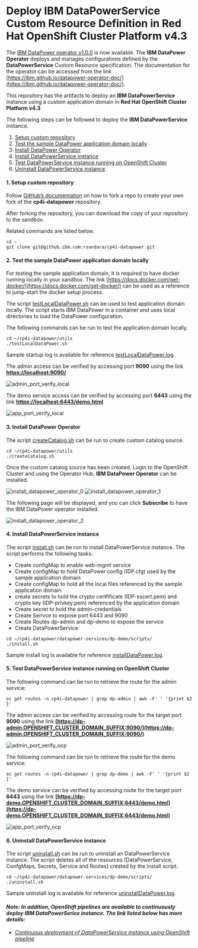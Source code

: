 
# Deploy IBM DataPowerService Custom Resource Definition in Red Hat OpenShift Cluster Platform v4.3

The [IBM DataPower operator v1.0.0](https://hub.docker.com/r/ibmcom/datapower-operator) is now available. The **IBM DataPower Operator** deploys and 
manages configurations defined by the **DataPowerService** Custom Resource specification. The documentation for the operator can be 
accessed from the link [https://ibm.github.io/datapower-operator-doc/](https://ibm.github.io/datapower-operator-doc/). 

This repository has the artifacts to deploy an **IBM DataPowerService** instance using a custom application domain in **Red Hat OpenShift Cluster Platform v4.3**. 

The following steps can be followed to deploy the **IBM DataPowerService** instance. 

1. [Setup custom repository](#1-setup-custom-repository)
2. [Test the sample DataPower application domain locally](#2-test-the-sample-datapower-application-domain-locally)
3. [Install DataPower Operator](#3-install-datapower-operator)
4. [Install DataPowerService instance](#4-install-datapowerservice-instance)
5. [Test DataPowerService instance running on OpenShift Cluster](#5-test-datapowerservice-instance-running-on-openshift-cluster)
6. [Uninstall DataPowerService instance](#6-uninstall-datapowerservice-instance) 



#### 1. Setup custom repository 

Follow [GitHub’s documentation](https://help.github.com/en/github/getting-started-with-github/fork-a-repo) on how to fork a repo to create your own fork of the **cp4i-datapower** repository.

After forking the repository, you can download the copy of your repository to the sandbox. 

Related commands are listed below.

```
cd ~
git clone git@github.ibm.com:rsundara/cp4i-datapower.git
```



#### 2. Test the sample DataPower application domain locally

For testing the sample application domain, it is required to have docker running locally in your sandbox. The link [https://docs.docker.com/get-docker/](https://docs.docker.com/get-docker/) 
can be used as a reference to jump-start the docker setup process. 

The script [testLocalDataPower.sh](./utils/testLocalDataPower.sh) can be used to test application domain locally. The script starts IBM DataPower in a container and uses local directories to load the DataPower configuration.

The following commands can be run to test the application domain locally. 

```
cd ~/cp4i-datapower/utils
./testLocalDataPower.sh
```

Sample startup log is available for reference [testLocalDataPower.log](./utils/logs/testLocalDataPower.log).

The admin access can be verified by accessing port **9090** using the link **[https://localhost:9090/](https://localhost:9090/)**

 ![admin_port_verify_local](./images/admin_port_verify_local.png)
 
The demo service access can be verified by accessing port **6443** using the link **[https://localhost:6443/demo.html](https://localhost:6443/demo.html)**

 ![app_port_verify_local](./images/app_port_verify_local.png)



#### 3. Install DataPower Operator 

The script [createCatalog.sh](./utils/createCatalog.sh) can be run to create custom catalog source.

```
cd ~/cp4i-datapower/utils
./createCatalog.sh
```

Once the custom catalog source has been created, Login to the OpenShift Cluster and using the Operator Hub, **IBM DataPower Operator** can be installed.

 ![install_datapower_operator_0](./images/install_datapower_operator_0.png)
 ![install_datapower_operator_1](./images/install_datapower_operator_1.png)
 
The following page will be displayed, and you can click **Subscribe** to have the IBM DataPower operator installed.
 
 ![install_datapower_operator_2](./images/install_datapower_operator_2.png)



#### 4. Install DataPowerService instance 

The script [install.sh](./datapower-services/dp-demo/scripts/install.sh) can be run to install DataPowerService instance. The script
performs the following tasks:

* Create configMap to enable web-mgmt service 
* Create configMap to hold DataPower config (IDP.cfg) used by the sample application domain
* Create configMap to hold all the local files referenced  by the sample application domain
* create secrets to hold the crypto certfificate (IDP-sscert.pem) and crypto key (IDP-privkey.pem) referenced by the application domain  
* Create secret to hold the admin-credentials 
* Create Serivce to expose port 6443 and 9090
* Create Routes dp-admin and dp-demo to expose the service
* Create DataPowerService 

```
cd ~/cp4i-datapower/datapower-services/dp-demo/scripts/
./install.sh
```

Sample install log is available for reference [installDataPower.log](./datapower-services/dp-demo/scripts/logs/install.log).



#### 5. Test DataPowerService instance running on OpenShift Cluster

The following command can be run to retrieve the route for the admin service: 

```
oc get routes -n cp4i-datapower | grep dp-admin | awk -F' ' '{print $2 }'
```

The admin access can be verified by accessing route for the target port **9090** using the link **[https://dp-admin.OPENSHIFT_CLUSTER_DOMAIN_SUFFIX:9090/](https://dp-admin.OPENSHIFT_CLUSTER_DOMAIN_SUFFIX:9090/)** 

 ![admin_port_verify_ocp](./images/admin_port_verify_ocp.png)

The following command can be run to retrieve the route for the demo service: 

```
oc get routes -n cp4i-datapower | grep dp-demo | awk -F' ' '{print $2 }'
```
 
The demo service can be verified by accessing route for the target port **6443** using the link **[https://dp-demo.OPENSHIFT_CLUSTER_DOMAIN_SUFFIX:6443/demo.html](https://dp-demo.OPENSHIFT_CLUSTER_DOMAIN_SUFFIX:6443/demo.html)**

 ![app_port_verify_ocp](./images/app_port_verify_ocp.png)

#### 6. Uninstall DataPowerService instance 

The script [uninstall.sh](./datapower-services/dp-demo/scripts/uninstall.sh) can be run to uninstall an DataPowerService instance. The script 
deletes all of the resources (DataPowerService, ConfgMaps, Secrets, Service and Routes) created by the install script.


```
cd ~/cp4i-datapower/datapower-services/dp-demo/scripts/
./uninstall.sh
```

Sample uninstall log is available for reference [uninstallDataPower.log](./datapower-services/dp-demo/scripts/logs/uninstall.log).



#### *Note: In addition, OpenShift pipelines are available to continuously deploy IBM DataPowerSerice instance. The link listed below has more details:*

* [*Continuous deployment of DataPowerService instance using OpenShift pipeline*](./tekton/README.md)
